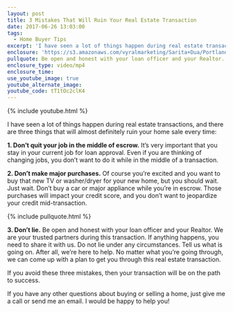 ```yaml
---
layout: post
title: 3 Mistakes That Will Ruin Your Real Estate Transaction
date: 2017-06-26 13:03:00
tags:
  - Home Buyer Tips
excerpt: 'I have seen a lot of things happen during real estate transactions, and there are three things that will almost definitely ruin your home sale every time:'
enclosure: 'https://s3.amazonaws.com/vyralmarketing/Sarita+Dua/Portland%2520Real%2520Estate%2520Agent-%25203%2520ways%2520to%2520ruin%2520any%2520real%2520estate%2520transaction.mp4'
pullquote: Be open and honest with your loan officer and your Realtor.
enclosure_type: video/mp4
enclosure_time:
use_youtube_image: true
youtube_alternate_image:
youtube_code: tT1tOc2clK4
---
```



{% include youtube.html %}

I have seen a lot of things happen during real estate transactions, and there are three things that will almost definitely ruin your home sale every time:

**1. Don’t quit your job in the middle of escrow.** It’s very important that you stay in your current job for loan approval. Even if you are thinking of changing jobs, you don’t want to do it while in the middle of a transaction.

**2. Don’t make major purchases.** Of course you’re excited and you want to buy that new TV or washer/dryer for your new home, but you should wait. Just wait. Don’t buy a car or major appliance while you’re in escrow. Those purchases will impact your credit score, and you don’t want to jeopardize your credit mid-transaction.

{% include pullquote.html %}

**3. Don’t lie.** Be open and honest with your loan officer and your Realtor. We are your trusted partners during this transaction. If anything happens, you need to share it with us. Do not lie under any circumstances. Tell us what is going on. After all, we’re here to help. No matter what you’re going through, we can come up with a plan to get you through this real estate transaction.

If you avoid these three mistakes, then your transaction will be on the path to success.

If you have any other questions about buying or selling a home, just give me a call or send me an email. I would be happy to help you!